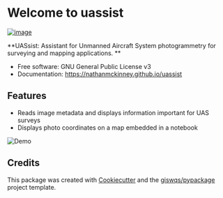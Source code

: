 # Welcome to uassist


[![image](https://img.shields.io/pypi/v/uassist.svg)](https://pypi.python.org/pypi/uassist)


**UASsist: Assistant for Unmanned Aircraft System photogrammetry for surveying and mapping applications. **


-   Free software: GNU General Public License v3
-   Documentation: <https://nathanmckinney.github.io/uassist>
    

## Features

-   Reads image metadata and displays information important for UAS surveys
-   Displays photo coordinates on a map embedded in a notebook

![Demo](https://i.imgur.com/5GLSavr.jpg)

## Credits

This package was created with [Cookiecutter](https://github.com/cookiecutter/cookiecutter) and the [giswqs/pypackage](https://github.com/giswqs/pypackage) project template.
